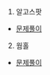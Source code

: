 1. 알고스팟
* [문제풀이](https://ht.oopy.io/90fc5717-9457-4a94-a543-b451b79bfa47)

2. 웜홀
* [문제풀이](https://ht.oopy.io/f50a3a9b-17d6-4853-828e-6cfe008ff396)